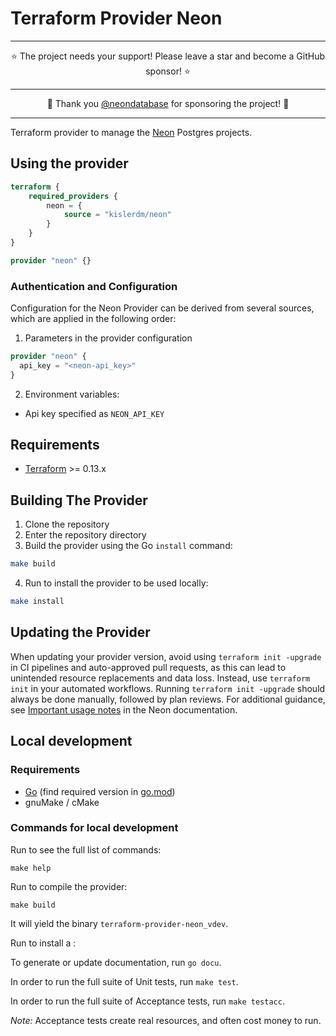 # Terraform Provider Neon

-----

<div align="center">
    ⭐ The project needs your support! Please leave a star and become a GitHub sponsor! ⭐
</div>

-----

<div align="center">
    💖 Thank you <a href="https://github.com/neondatabase">@neondatabase</a> for sponsoring the project! 💖
</div>

-----

Terraform provider to manage the [Neon](https://neon.tech/) Postgres projects.

## Using the provider

```terraform
terraform {
    required_providers {
        neon = {
            source = "kislerdm/neon"
        }
    }
}

provider "neon" {}
```

### Authentication and Configuration

Configuration for the Neon Provider can be derived from several sources, which are applied in the following order:

1. Parameters in the provider configuration

```terraform
provider "neon" {
  api_key = "<neon-api_key>"
}
```

2. Environment variables:
- Api key specified as `NEON_API_KEY`

## Requirements

- [Terraform](https://www.terraform.io/downloads.html) >= 0.13.x

## Building The Provider

1. Clone the repository
2. Enter the repository directory
3. Build the provider using the Go `install` command: 
```sh
make build
```
4. Run to install the provider to be used locally:
```sh
make install
```

## Updating the Provider

When updating your provider version, avoid using `terraform init -upgrade` in CI pipelines and auto-approved pull requests, as this can lead to unintended resource replacements and data loss. Instead, use `terraform init` in your automated workflows. Running `terraform init -upgrade` should always be done manually, followed by plan reviews. For additional guidance, see [Important usage notes](https://neon.tech/docs/reference/terraform#important-usage-notes) in the Neon documentation.

## Local development

### Requirements

- [Go](https://golang.org/doc/install) (find required version in [go.mod](go.mod))
- gnuMake / cMake

### Commands for local development

Run to see the full list of commands:

```commandline
make help
```

Run to compile the provider:

```commandline
make build
```

It will yield the binary `terraform-provider-neon_vdev`.

Run to install a :

To generate or update documentation, run `go docu`.

In order to run the full suite of Unit tests, run `make test`.

In order to run the full suite of Acceptance tests, run `make testacc`.

*Note:* Acceptance tests create real resources, and often cost money to run.


